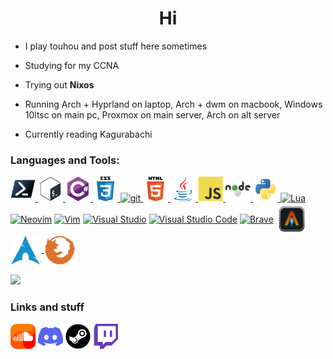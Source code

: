 

<h1 align="center">Hi </h1>

- I play touhou and post stuff here sometimes

- Studying for my CCNA

- Trying out **Nixos**

- Running Arch + Hyprland on laptop, Arch + dwm on macbook, Windows 10ltsc on main pc, Proxmox on main server, Arch on alt server

- Currently reading Kagurabachi

</p>

<h3 align="left">Languages and Tools:</h3>

<p align="left"> <a href="https://learn.microsoft.com/en-us/powershell/" target="_blank" rel="noreferrer"> <img src="https://raw.githubusercontent.com/devicons/devicon/master/icons/powershell/powershell-original.svg" alt="pwsh" width="40" height="40"/> </a> <a href="https://www.w3schools.com/cpp/" target="_blank" rel="noreferrer"> <img src="https://raw.githubusercontent.com/devicons/devicon/master/icons/bash/bash-plain.svg" alt="bash" width="40" height="40"/> </a> <a href="https://www.w3schools.com/cs/" target="_blank" rel="noreferrer"> <img src="https://raw.githubusercontent.com/devicons/devicon/master/icons/csharp/csharp-original.svg" alt="csharp" width="40" height="40"/> </a> <a href="https://www.w3schools.com/css/" target="_blank" rel="noreferrer"> <img src="https://raw.githubusercontent.com/devicons/devicon/master/icons/css3/css3-original-wordmark.svg" alt="css3" width="40" height="40"/> </a> <a href="https://git-scm.com/" target="_blank" rel="noreferrer"> <img src="https://www.vectorlogo.zone/logos/git-scm/git-scm-icon.svg" alt="git" width="40" height="40"/> </a> <a href="https://www.w3.org/html/" target="_blank" rel="noreferrer"> <img src="https://raw.githubusercontent.com/devicons/devicon/master/icons/html5/html5-original-wordmark.svg" alt="html5" width="40" height="40"/> </a> <a href="https://www.java.com" target="_blank" rel="noreferrer"> <img src="https://raw.githubusercontent.com/devicons/devicon/master/icons/java/java-original.svg" alt="java" width="40" height="40"/> </a> <a href="https://developer.mozilla.org/en-US/docs/Web/JavaScript" target="_blank" rel="noreferrer"> <img src="https://raw.githubusercontent.com/devicons/devicon/master/icons/javascript/javascript-original.svg" alt="javascript" width="40" height="40"/> </a> <a href="https://nodejs.org" target="_blank" rel="noreferrer"> <img src="https://raw.githubusercontent.com/devicons/devicon/master/icons/nodejs/nodejs-original-wordmark.svg" alt="nodejs" width="40" height="40"/> </a> <a href="https://www.python.org" target="_blank" rel="noreferrer"> <img src="https://raw.githubusercontent.com/devicons/devicon/master/icons/python/python-original.svg" alt="python" width="40" height="40"/> </a>
<a href="https://www.lua.org/" target="_blank">
 <img src="https://user-images.githubusercontent.com/74944536/206944711-fba1db9e-344f-404d-a94a-942040b151e9.svg" alt="Lua" width="40" height="40"/> </a><br/>

 <a href="https://github.com/neovim/neovim" target="_blank">
<img align="center" src="https://icons.iconarchive.com/icons/papirus-team/papirus-apps/128/nvim-icon.png" alt="Neovim" height="50" width="50" /></a>

 <a href="https://www.vim.org/download.php" target="_blank">
<img align="center" src="https://user-images.githubusercontent.com/74944536/213898283-e32c4b73-ce56-4f0f-b22c-df6e164bac45.png" alt="Vim" height="40" width="40" /></a>
 
<a href="https://visualstudio.microsoft.com/" target="_blank">
<img align="center" src="https://user-images.githubusercontent.com/74944536/230710787-93a0689e-016a-43ae-b837-652538cb6b9d.png" alt="Visual Studio" height="40" width="40" /></a>
 
<a href="https://code.visualstudio.com/" target="_blank">
<img align="center" src="https://user-images.githubusercontent.com/74944536/230710851-876d8289-37bd-4d24-9e37-f71568721e00.png" alt="Visual Studio Code" height="40" width="40" /></a>

 <a href="https://brave.com/download/" target="_blank">
<img align="center" src="https://user-images.githubusercontent.com/74944536/213898413-22227d2d-50a4-484a-95bc-ba2eb76a34c6.png" alt="Brave" height="50" width="50" /></a>
 
 <a href="https://github.com/alacritty/alacritty">
    <img align="center" alt="Alacritty" src="https://raw.githubusercontent.com/alacritty/alacritty/master/extra/logo/compat/alacritty-term%2Bscanlines.png" width="50" height="50" />
</a>

<a href="https://archlinux.org/">
 <img align="center" alt="Arch" src="https://raw.githubusercontent.com/devicons/devicon/master/icons/archlinux/archlinux-original.svg" width="50" height="50" />
</a>

<a href="https://archlinux.org/">
 <img align="center" alt="Firefox" src="https://raw.githubusercontent.com/devicons/devicon/master/icons/firefox/firefox-plain.svg" width="50" height="50" />
</a>




[![](https://skillicons.dev/icons?i=arch,python,bash,neovim,linux,powershell,windows,docker)](https://skillicons.dev)

<h3 align="left">Links and stuff</h3>
<p align="left">
 <a href="https://soundcloud.com/fruit-salad-162533379/likes" target="_blank"><img align="center" src="assets/soundcloud.png" alt="Reddit" height="40" width="40" /></a>
 <a href="https://discordapp.com/users/496431451588395021" target="_blank"><img align="center" src="assets/discord.png" alt="Discord" height="40" width="40" /></a>
<a href="https://steamcommunity.com/profiles/76561198983419915/" target="_blank"><img align="center" src="assets/steam.png" alt="Discord" height="40" width="40" /></a>
<a href="https://www.twitch.tv/fruitsaladchan" target="_blank"><img align="center" src="assets/twitch.png" alt="Discord" height="40" width="40" /></a>
</p>
